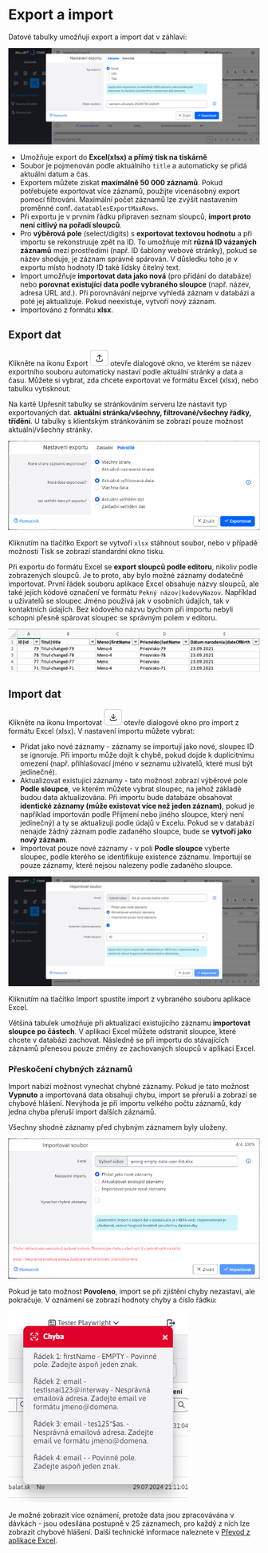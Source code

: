 # Export a import

Datové tabulky umožňují export a import dat v záhlaví:

![](export-dialog.png)

- Umožňuje export do **Excel(xlsx) a přímý tisk na tiskárně**
- Soubor je pojmenován podle aktuálního `title` a automaticky se přidá aktuální datum a čas.
- Exportem můžete získat **maximálně 50 000 záznamů**. Pokud potřebujete exportovat více záznamů, použijte vícenásobný export pomocí filtrování. Maximální počet záznamů lze zvýšit nastavením proměnné conf. `datatablesExportMaxRows`.
- Při exportu je v prvním řádku připraven seznam sloupců, **import proto není citlivý na pořadí sloupců**.
- Pro **výběrová pole** (select/digits) s **exportovat textovou hodnotu** a při importu se rekonstruuje zpět na ID. To umožňuje mít **různá ID vázaných záznamů** mezi prostředími (např. ID šablony webové stránky), pokud se název shoduje, je záznam správně spárován. V důsledku toho je v exportu místo hodnoty ID také lidsky čitelný text.
- Import umožňuje **importovat data jako nová** (pro přidání do databáze) nebo **porovnat existující data podle vybraného sloupce** (např. název, adresa URL atd.). Při porovnávání nejprve vyhledá záznam v databázi a poté jej aktualizuje. Pokud neexistuje, vytvoří nový záznam.
- Importováno z formátu **xlsx**.

## Export dat

Klikněte na ikonu Export ![](export-icon.png ":no-zoom") otevře dialogové okno, ve kterém se název exportního souboru automaticky nastaví podle aktuální stránky a data a času. Můžete si vybrat, zda chcete exportovat ve formátu Excel (xlsx), nebo tabulku vytisknout.

Na kartě Upřesnit tabulky se stránkováním serveru lze nastavit typ exportovaných dat. **aktuální stránka/všechny, filtrované/všechny řádky, třídění**. U tabulky s klientským stránkováním se zobrazí pouze možnost aktuální/všechny stránky.

![](export-dialog-advanced.png)

Kliknutím na tlačítko Export se vytvoří `xlsx` stáhnout soubor, nebo v případě možnosti Tisk se zobrazí standardní okno tisku.

Při exportu do formátu Excel se **export sloupců podle editoru**, nikoliv podle zobrazených sloupců. Je to proto, aby bylo možné záznamy dodatečně importovat. První řádek souboru aplikace Excel obsahuje názvy sloupců, ale také jejich kódové označení ve formátu `Pekný názov|kodovyNazov`. Například u uživatelů se sloupec Jméno používá jak v osobních údajích, tak v kontaktních údajích. Bez kódového názvu bychom při importu nebyli schopni přesně spárovat sloupec se správným polem v editoru.

![](excel.png)

## Import dat

Klikněte na ikonu Importovat ![](import-icon.png ":no-zoom") otevře dialogové okno pro import z formátu Excel (xlsx). V nastavení importu můžete vybrat:
- Přidat jako nové záznamy - záznamy se importují jako nové, sloupec ID se ignoruje. Při importu může dojít k chybě, pokud dojde k duplicitnímu omezení (např. přihlašovací jméno v seznamu uživatelů, které musí být jedinečné).
- Aktualizovat existující záznamy - tato možnost zobrazí výběrové pole **Podle sloupce**, ve kterém můžete vybrat sloupec, na jehož základě budou data aktualizována. Při importu bude databáze obsahovat **identické záznamy (může existovat více než jeden záznam)**, pokud je například importován podle Příjmení nebo jiného sloupce, který není jedinečný) a ty se aktualizují podle údajů v Excelu. Pokud se v databázi nenajde žádný záznam podle zadaného sloupce, bude se **vytvoří jako nový záznam**.
- Importovat pouze nové záznamy - v poli **Podle sloupce** vyberte sloupec, podle kterého se identifikuje existence záznamu. Importují se pouze záznamy, které nejsou nalezeny podle zadaného sloupce.

![](import-dialog.png)

Kliknutím na tlačítko Import spustíte import z vybraného souboru aplikace Excel.

Většina tabulek umožňuje při aktualizaci existujícího záznamu **importovat sloupce po částech**. V aplikaci Excel můžete odstranit sloupce, které chcete v databázi zachovat. Následně se při importu do stávajících záznamů přenesou pouze změny ze zachovaných sloupců v aplikaci Excel.

### Přeskočení chybných záznamů

Import nabízí možnost vynechat chybné záznamy. Pokud je tato možnost **Vypnuto** a importovaná data obsahují chybu, import se přeruší a zobrazí se chybové hlášení. Nevýhoda je při importu velkého počtu záznamů, kdy jedna chyba přeruší import dalších záznamů.

Všechny shodné záznamy před chybným záznamem byly uloženy.

![](import_error.png)

Pokud je tato možnost **Povoleno**, import se při zjištění chyby nezastaví, ale pokračuje. V oznámení se zobrazí hodnoty chyby a číslo řádku:

![](import_err_notification.png)

Je možné zobrazit více oznámení, protože data jsou zpracovávána v dávkách - jsou odesílána postupně v 25 záznamech, pro každý z nich lze zobrazit chybové hlášení. Další technické informace naleznete v [Převod z aplikace Excel](../../developer/datatables/export-import.md#převod-z-Excelu).
